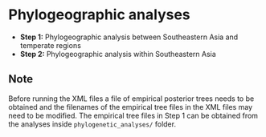 # Phylogeographic analyses

- **Step 1:** Phylogeographic analysis between Southeastern Asia and temperate regions
- **Step 2:** Phylogeographic analysis within Southeastern Asia
## Note
Before running the XML files a file of empirical posterior trees needs to be obtained and the filenames of the empirical tree files in the XML files may need to be modified. The empirical tree files in Step 1 can be obtained from the analyses inside `phylogenetic_analyses/` folder.
